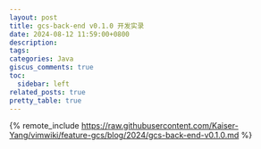 ```yaml
---
layout: post
title: gcs-back-end v0.1.0 开发实录
date: 2024-08-12 11:59:00+0800
description:
tags:
categories: Java
giscus_comments: true
toc:
  sidebar: left
related_posts: true
pretty_table: true
---
```


{% remote_include https://raw.githubusercontent.com/Kaiser-Yang/vimwiki/feature-gcs/blog/2024/gcs-back-end-v0.1.0.md %}
